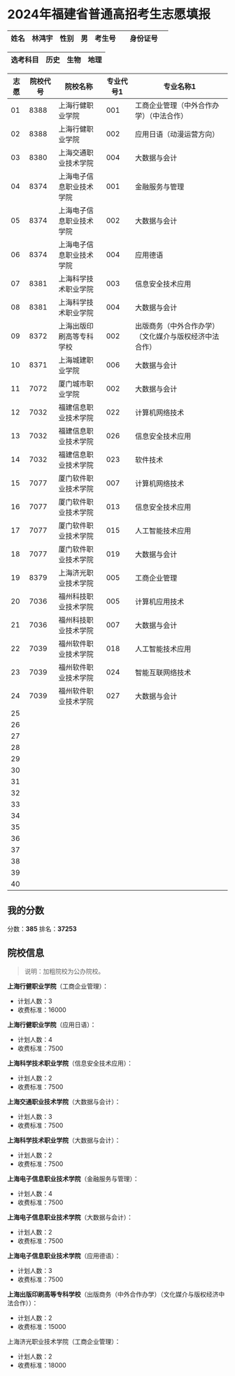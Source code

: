 # 2024年福建省普通高招考生志愿填报

| 姓名 | 林鸿宇 | 性别 | 男 | 考生号 |  | 身份证号 |         |
|------|---------|------|----|---------|----------------|-----------|---------|

| 选考科目 | 历史 | 生物 | 地理 | 
|----------|------|------|------


| 志愿 | 院校代号 | 院校名称 | 专业代号1 | 专业名称1 |
|------|----------|----------|-----------|----------|
| 01   | 8388     | 上海行健职业学院 | 001       | 工商企业管理（中外合作办学）（中法合作） |
| 02   | 8388     | 上海行健职业学院 | 002       | 应用日语（动漫运营方向） |
| 03   | 8380     | 上海交通职业技术学院 | 004       | 大数据与会计 |
| 04   | 8374     | 上海电子信息职业技术学院 | 001       | 金融服务与管理 |
| 05   | 8374     | 上海电子信息职业技术学院 | 002       | 大数据与会计 |
| 06   | 8374     | 上海电子信息职业技术学院 | 004       | 应用德语 |
| 07   | 8381     | 上海科学技术职业学院 | 003       | 信息安全技术应用 |
| 08   | 8381     | 上海科学技术职业学院 | 004       | 大数据与会计 |
| 09   | 8372     | 上海出版印刷高等专科学校 | 002       | 出版商务（中外合作办学）（文化媒介与版权经济中法合作） |
| 10   | 8371     | 上海城建职业学院 | 006       | 大数据与会计 |
| 11   | 7072     | 厦门城市职业学院 | 002       | 大数据与会计 |
| 12   | 7032     | 福建信息职业技术学院 | 022       | 计算机网络技术 |
| 13   | 7032     | 福建信息职业技术学院 | 026       | 信息安全技术应用 |
| 14   | 7032     | 福建信息职业技术学院 | 023       | 软件技术 |
| 15   | 7077     | 厦门软件职业技术学院 | 007       | 计算机网络技术 |
| 16   | 7077     | 厦门软件职业技术学院 | 013       | 信息安全技术应用 |
| 17   | 7077     | 厦门软件职业技术学院 | 015       | 人工智能技术应用 |
| 18   | 7077     | 厦门软件职业技术学院 | 019       | 大数据与会计 |
| 19   | 8379     | 上海济光职业技术学院 | 005       | 工商企业管理 |
| 20   | 7036     | 福州科技职业技术学院 | 005       | 计算机应用技术 |
| 21   | 7036     | 福州科技职业技术学院 | 007       | 大数据与会计 |
| 22   | 7039     | 福州软件职业技术学院 | 018       | 人工智能技术应用 |
| 23   | 7039     | 福州软件职业技术学院 | 024       | 智能互联网络技术 |
| 24   | 7039     | 福州软件职业技术学院 | 027       | 大数据与会计 |
| 25   |          |          |           |          |
| 26   |          |          |           |          |
| 27   |          |          |           |          |
| 28   |          |          |           |          |
| 29   |          |          |           |          |
| 30   |          |          |           |          |
| 31   |          |          |           |          |
| 32   |          |          |           |          |
| 33   |          |          |           |          |
| 34   |          |          |           |          |
| 35   |          |          |           |          |
| 36   |          |          |           |          |
| 37   |          |          |           |          |
| 38   |          |          |           |          |
| 39   |          |          |           |          |
| 40   |          |          |           |          |

## 我的分数

分数：**385**
排名：**37253**

## 院校信息

> 说明：加粗院校为公办院校。

**上海行健职业学院**（工商企业管理）：
- 计划人数：3
- 收费标准：16000

**上海行健职业学院**（应用日语）：
- 计划人数：4
- 收费标准：7500

**上海科学技术职业学院**（信息安全技术应用）：
- 计划人数：2
- 收费标准：7500

**上海交通职业技术学院**（大数据与会计）：
- 计划人数：3
- 收费标准：7500

**上海科学技术职业学院**（大数据与会计）：
- 计划人数：2
- 收费标准：7500

**上海电子信息职业技术学院**（金融服务与管理）：
- 计划人数：4
- 收费标准：7500

**上海电子信息职业技术学院**（大数据与会计）：
- 计划人数：2
- 收费标准：7500

**上海电子信息职业技术学院**（应用德语）：
- 计划人数：3
- 收费标准：7500

**上海出版印刷高等专科学校**（出版商务（中外合作办学）（文化媒介与版权经济中法合作））：
- 计划人数：2
- 收费标准：15000

上海济光职业技术学院（工商企业管理）：
- 计划人数：2
- 收费标准：18000
